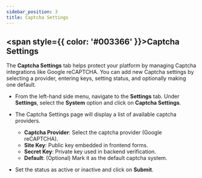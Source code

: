 ```yaml
---
sidebar_position: 3  
title: Captcha Settings
---
```


## <span style={{ color: '#003366' }}>Captcha Settings</span>

The **Captcha Settings** tab helps protect your platform by managing Captcha integrations like Google reCAPTCHA. You can add new Captcha settings by selecting a provider, entering keys, setting status, and optionally making one default.

- From the left-hand side menu, navigate to the **Settings** tab. Under **Settings**, select the **System** option and click on **Captcha Settings**.
- The Captcha Settings page will display a list of available captcha providers.

    - **Captcha Provider**: Select the captcha provider (Google reCAPTCHA).
    - **Site Key**: Public key embedded in frontend forms.
    - **Secret Key**: Private key used in backend verification.
    - **Default**: (Optional) Mark it as the default captcha system.
- Set the status as active or inactive and click on **Submit**.

